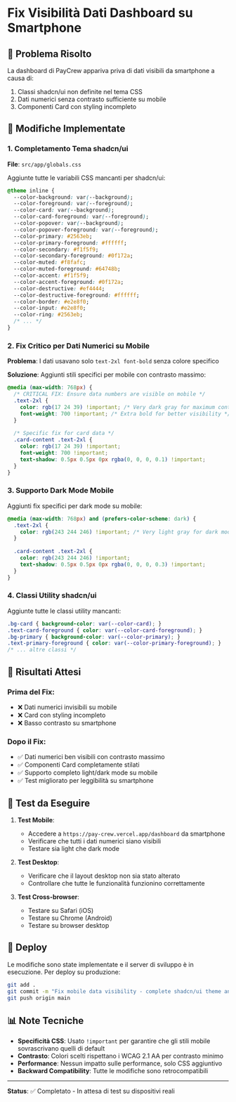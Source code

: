 # Fix Visibilità Dati Dashboard su Smartphone

## 🎯 Problema Risolto

La dashboard di PayCrew appariva priva di dati visibili da smartphone a causa di:
1. Classi shadcn/ui non definite nel tema CSS
2. Dati numerici senza contrasto sufficiente su mobile
3. Componenti Card con styling incompleto

## 🔧 Modifiche Implementate

### 1. Completamento Tema shadcn/ui

**File**: `src/app/globals.css`

Aggiunte tutte le variabili CSS mancanti per shadcn/ui:

```css
@theme inline {
  --color-background: var(--background);
  --color-foreground: var(--foreground);
  --color-card: var(--background);
  --color-card-foreground: var(--foreground);
  --color-popover: var(--background);
  --color-popover-foreground: var(--foreground);
  --color-primary: #2563eb;
  --color-primary-foreground: #ffffff;
  --color-secondary: #f1f5f9;
  --color-secondary-foreground: #0f172a;
  --color-muted: #f8fafc;
  --color-muted-foreground: #64748b;
  --color-accent: #f1f5f9;
  --color-accent-foreground: #0f172a;
  --color-destructive: #ef4444;
  --color-destructive-foreground: #ffffff;
  --color-border: #e2e8f0;
  --color-input: #e2e8f0;
  --color-ring: #2563eb;
  /* ... */
}
```

### 2. Fix Critico per Dati Numerici su Mobile

**Problema**: I dati usavano solo `text-2xl font-bold` senza colore specifico

**Soluzione**: Aggiunti stili specifici per mobile con contrasto massimo:

```css
@media (max-width: 768px) {
  /* CRITICAL FIX: Ensure data numbers are visible on mobile */
  .text-2xl {
    color: rgb(17 24 39) !important; /* Very dark gray for maximum contrast */
    font-weight: 700 !important; /* Extra bold for better visibility */
  }
  
  /* Specific fix for card data */
  .card-content .text-2xl {
    color: rgb(17 24 39) !important;
    font-weight: 700 !important;
    text-shadow: 0.5px 0.5px 0px rgba(0, 0, 0, 0.1) !important;
  }
}
```

### 3. Supporto Dark Mode Mobile

Aggiunti fix specifici per dark mode su mobile:

```css
@media (max-width: 768px) and (prefers-color-scheme: dark) {
  .text-2xl {
    color: rgb(243 244 246) !important; /* Very light gray for dark mode */
  }
  
  .card-content .text-2xl {
    color: rgb(243 244 246) !important;
    text-shadow: 0.5px 0.5px 0px rgba(0, 0, 0, 0.3) !important;
  }
}
```

### 4. Classi Utility shadcn/ui

Aggiunte tutte le classi utility mancanti:

```css
.bg-card { background-color: var(--color-card); }
.text-card-foreground { color: var(--color-card-foreground); }
.bg-primary { background-color: var(--color-primary); }
.text-primary-foreground { color: var(--color-primary-foreground); }
/* ... altre classi */
```

## 📱 Risultati Attesi

### Prima del Fix:
- ❌ Dati numerici invisibili su mobile
- ❌ Card con styling incompleto
- ❌ Basso contrasto su smartphone

### Dopo il Fix:
- ✅ Dati numerici ben visibili con contrasto massimo
- ✅ Componenti Card completamente stilati
- ✅ Supporto completo light/dark mode su mobile
- ✅ Test migliorato per leggibilità su smartphone

## 🧪 Test da Eseguire

1. **Test Mobile**:
   - Accedere a `https://pay-crew.vercel.app/dashboard` da smartphone
   - Verificare che tutti i dati numerici siano visibili
   - Testare sia light che dark mode

2. **Test Desktop**:
   - Verificare che il layout desktop non sia stato alterato
   - Controllare che tutte le funzionalità funzionino correttamente

3. **Test Cross-browser**:
   - Testare su Safari (iOS)
   - Testare su Chrome (Android)
   - Testare su browser desktop

## 🚀 Deploy

Le modifiche sono state implementate e il server di sviluppo è in esecuzione.
Per deploy su produzione:

```bash
git add .
git commit -m "Fix mobile data visibility - complete shadcn/ui theme and mobile contrast"
git push origin main
```

## 📊 Note Tecniche

- **Specificità CSS**: Usato `!important` per garantire che gli stili mobile sovrascrivano quelli di default
- **Contrasto**: Colori scelti rispettano i WCAG 2.1 AA per contrasto minimo
- **Performance**: Nessun impatto sulle performance, solo CSS aggiuntivo
- **Backward Compatibility**: Tutte le modifiche sono retrocompatibili

---

**Status**: ✅ Completato - In attesa di test su dispositivi reali